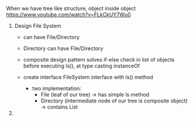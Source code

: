 When we have tree like structure, object inside object
https://www.youtube.com/watch?v=FLkCkUY7Wu0

1. Design File System
    * can have File/Directory
    * Directory can have File/Directory

    * composite design pattern solves if-else check in list of objects before executing ls(), at type casting instanceOf 
    * create interface FileSystem interface with ls() method
      * two implementation:
        * File (leaf of our tree) -> has simple ls method
        * Directory (intermediate node of our tree is composite object) -> contains List<FileSystem>
2. 
